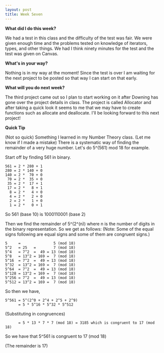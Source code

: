 ```yaml
---
layout: post
title: Week Seven
---
```


**What did I do this week?**

We had a test in this class and the difficulty of the test was fair. We were given enough time and the problems tested on knowledge of iterators, types, and other things. We had I think ninety minutes for the test and the test was given on Canvas.

**What's in your way?**

Nothing is in my way at the moment! Since the test is over I am waiting for the next project to be posted so that way I can start on that early.

**What will you do next week?**

The third project came out so I plan to start working on it after Downing has gone over the project details in class. The project is called Allocator and after taking a quick look it seems to me that we may have to create functions such as allocate and deallocate. I'll be looking forward to this next project!

**Quick Tip**

(Not so quick)
Something I learned in my Number Theory class. (Let me know if I made a mistake) There is a systematic way of finding the remainder of a very huge number. Let's do 5^(561) mod 18 for example.

Start off by finding 561 in binary.

```
561 = 2 * 280 + 1
280 = 2 * 140 + 0
140 = 2 *  70 + 0
 70 = 2 *  35 + 0
 35 = 2 *  17 + 1
 17 = 2 *   8 + 1
  8 = 2 *   4 + 0
  4 = 2 *   2 + 0
  2 = 2 *   1 + 0
  1 = 2 *   0 + 1
```

So 561 (base 10) is 1000110001 (base 2)

Then we find the remainder of 5^(2^(n)) where n is the number of digits in the binary representation. So we get as follows:
(Note: Some of the equal signs following are equal signs and some of them are congruent signs.)

```
5     =               5 (mod 18)
5^2   = 25   =        7 (mod 18)
5^4   = 7^2  =  49 = 13 (mod 18)
5^8   = 13^2 = 169 =  7 (mod 18)
5^16  = 7^2  =  49 = 13 (mod 18)
5^32  = 13^2 = 169 =  7 (mod 18)
5^64  = 7^2  =  49 = 13 (mod 18)
5^128 = 13^2 = 169 =  7 (mod 18)
5^256 = 7^2  =  49 = 13 (mod 18)
5^512 = 13^2 = 169 =  7 (mod 18)
```


So then we have,

```
5^561 = 5^(2^0 + 2^4 + 2^5 + 2^9)
      = 5 * 5^16 * 5^32 * 5^512
```

(Substituting in congruences)
```
      = 5 * 13 * 7 * 7 (mod 18) = 3185 which is congruent to 17 (mod 18)
```

So we have that 5^561 is congruent to 17 (mod 18)

(The remainder is 17)
